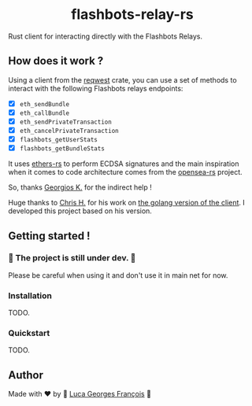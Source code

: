# <h1 align="center"> flashbots-relay-rs </h1>

Rust client for interacting directly with the Flashbots Relays.

## How does it work ?

Using a client from the [reqwest](https://crates.io/crates/reqwest) crate, you can use a set of methods to interact with the following Flashbots relays endpoints:

- [X] `eth_sendBundle`
- [X] `eth_callBundle`
- [X] `eth_sendPrivateTransaction`
- [X] `eth_cancelPrivateTransaction`
- [X] `flashbots_getUserStats`
- [X] `flashbots_getBundleStats`

It uses [ethers-rs](https://github.com/gakonst/ethers-rs) to perform ECDSA signatures and the main inspiration when it comes to code architecture comes from the [opensea-rs](https://github.com/gakonst/opensea-rs) project.

So, thanks [Georgios K.](https://github.com/gakonst) for the indirect help !

Huge thanks to [Chris H.](https://github.com/metachris/) for his work on [the golang version of the client](https://github.com/metachris/flashbotsrpc).
I developed this project based on his version.

## Getting started !

### 🚧 The project is still under dev. 🚧

Please be careful when using it and don't use it in main net for now.

### Installation

TODO.

### Quickstart

TODO.

## Author

Made with ❤️ by 🤖 [Luca Georges François](https://github.com/0xpanoramix) 🤖